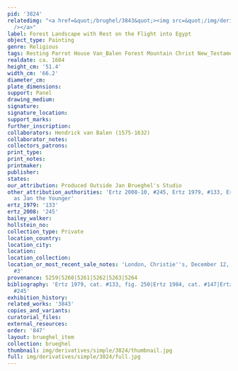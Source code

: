 ```yaml
---
pid: '3824'
relatedimg: "<a href=&quot;/brughel/3843&quot;><img src=&quot;/img/derivatives/simple/3843/thumbnail.jpg&quot;
  /></a>"
label: Forest Landscape with Rest on the Flight into Egypt
object_type: Painting
genre: Religious
tags: Resting Parrot House Van_Balen Forest Mountain Christ New_Testament Virgin_Mary
realdate: ca. 1604
height_cm: '51.4'
width_cm: '66.2'
diameter_cm: 
plate_dimensions: 
support: Panel
drawing_medium: 
signature: 
signature_location: 
support_marks: 
further_inscription: 
collaborators: Hendrick van Balen (1575-1632)
collaborator_notes: 
collectors_patrons: 
print_type: 
print_notes: 
printmaker: 
publisher: 
states: 
our_attribution: Produced Outside Jan Brueghel's Studio
other_attribution_authorities: 'Ertz 2008-10, #245, Ertz 1979, #133, Ertz 1984, #147
  as Jan the Younger'
ertz_1979: '133'
ertz_2008: '245'
bailey_walker: 
hollstein_no: 
collection_type: Private
location_country: 
location_city: 
location: 
location_collection: 
location_or_most_recent_sale_notes: 'London, Christie''s, December 12, 1986, inv.
  #3'
provenance: 5259|5260|5261|5262|5263|5264
bibliography: 'Ertz 1979, cat. #133, fig. 250|Ertz 1984, cat. #147|Ertz 2008-10, cat.
  #245'
exhibition_history: 
related_works: '3843'
copies_and_variants: 
curatorial_files: 
external_resources: 
order: '847'
layout: brueghel_item
collection: brueghel
thumbnail: img/derivatives/simple/3824/thumbnail.jpg
full: img/derivatives/simple/3824/full.jpg
---
```

